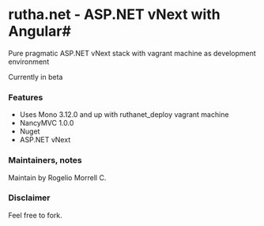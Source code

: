 # rutha.net - ASP.NET vNext with Angular#

Pure pragmatic ASP.NET vNext stack with vagrant machine as development environment

Currently in beta

### Features ###

* Uses Mono 3.12.0 and up with ruthanet_deploy vagrant machine
* NancyMVC 1.0.0
* Nuget
* ASP.NET vNext


### Maintainers, notes ###
Maintain by Rogelio Morrell C.

### Disclaimer ###
Feel free to fork.
